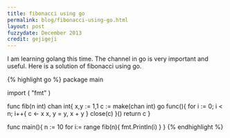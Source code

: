 ```yaml
---
title: fibonacci using go
permalink: blog/fibonacci-using-go.html
layout: post
fuzzydate: December 2013
credit: gejigeji
---
```


I am learning golang this time.
The channel in go is very important and useful.
Here is a solution of fibonacci using go.

{% highlight go %}
package main

import (
"fmt"
)

func fib(n int) chan int{
	x,y := 1,1
	c := make(chan int)
	go func(){
		for i := 0; i < n; i++{
			c <- x
			x, y = y, x + y
		}
		close(c)
	}()
	return c
}

func main(){
	n := 10
	for i:= range fib(n){
		fmt.Println(i)
	}
}
{% endhighlight %}

